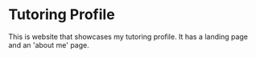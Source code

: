 # Tutoring Profile

This is website that showcases my tutoring profile. It has a landing page and an 'about me' page.

